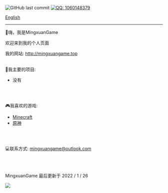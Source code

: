 ![GitHub last commit](https://img.shields.io/github/last-commit/MingxuanGame/MingxuanGame)
[![QQ: 1060148379](https://img.shields.io/badge/QQ-1060148379-blue)](tencent://AddContact/?fromId=45&fromSubId=1&subcmd=all&uin=1060148379&website=www.oicqzone.com)

[English](README.md)

------



👏嗨，我是MingxuanGame

欢迎来到我的个人页面

我的网站: http://mingxuangame.top
<br><br>



🎨我主要的项目:

* 没有

<br><br>



🎮我喜欢的游戏:
* [Minecraft](https://minecraft.net)
* [原神](https://ys.mihoyo.com/)

<br><br>


💻联系方式: mingxuangame@outlook.com

<br><br>



MingxuanGame 最后更新于 2022 / 1 / 26

<a href="#">
  <img src="https://github-readme-stats.vercel.app/api?username=MingxuanGame&show_icons=true&count_private=true" />
</a>
